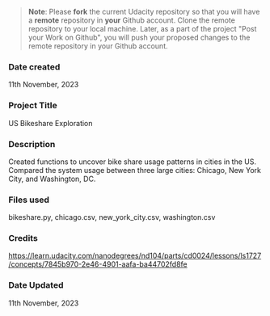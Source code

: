>**Note**: Please **fork** the current Udacity repository so that you will have a **remote** repository in **your** Github account. Clone the remote repository to your local machine. Later, as a part of the project "Post your Work on Github", you will push your proposed changes to the remote repository in your Github account.

### Date created
11th November, 2023

### Project Title
US Bikeshare Exploration

### Description
Created functions to uncover bike share usage patterns in cities in the US. Compared the system usage between three large cities: Chicago, New York City, and Washington, DC.

### Files used
bikeshare.py, chicago.csv, new_york_city.csv, washington.csv

### Credits
https://learn.udacity.com/nanodegrees/nd104/parts/cd0024/lessons/ls1727/concepts/7845b970-2e46-4901-aafa-ba44702fd8fe

### Date Updated
11th November, 2023